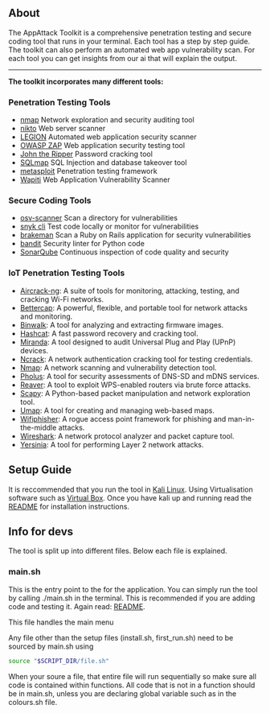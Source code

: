 ## About  

The AppAttack Toolkit is a comprehensive penetration testing and secure coding tool that runs in your terminal. Each tool has a step by step guide. The toolkit can also perform an automated web app vulnerability scan. For each tool you can get insights from our ai that will explain the output.  

---
  
**The toolkit incorporates many different tools:**
### Penetration Testing Tools 
- [nmap](https://nmap.org/) Network exploration and security auditing tool
- [nikto](https://github.com/sullo/nikto/tree/master) Web server scanner
- [LEGION](https://github.com/Abacus-Group-RTO/legion) Automated web application security scanner
- [OWASP ZAP](https://www.zaproxy.org/) Web application security testing tool
- [John the Ripper](https://www.openwall.com/john/) Password cracking tool
- [SQLmap](https://sqlmap.org/) SQL Injection and database takeover tool
- [metasploit](https://www.metasploit.com/) Penetration testing framework
- [Wapiti](https://wapiti-scanner.github.io/) Web Application Vulnerability Scanner

### Secure Coding Tools
- [osv-scanner](https://github.com/google/osv-scanner) Scan a directory for vulnerabilities  
- [snyk cli](https://snyk.io/) Test code locally or monitor for vulnerabilities    
- [brakeman](https://brakemanscanner.org/) Scan a Ruby on Rails application for security vulnerabilities
- [bandit](https://bandit.readthedocs.io/en/latest/) Security linter for Python code
- [SonarQube](https://www.sonarsource.com/products/sonarqube/) Continuous inspection of code quality and security   

### IoT Penetration Testing Tools
- [Aircrack-ng](https://www.aircrack-ng.org/): A suite of tools for monitoring, attacking, testing, and cracking Wi-Fi networks.
- [Bettercap](https://www.bettercap.org/): A powerful, flexible, and portable tool for network attacks and monitoring.
- [Binwalk](https://github.com/ReFirmLabs/binwalk): A tool for analyzing and extracting firmware images.
- [Hashcat](https://hashcat.net/hashcat/): A fast password recovery and cracking tool.
- [Miranda](https://github.com/FauxFaux/Miranda): A tool designed to audit Universal Plug and Play (UPnP) devices.
- [Ncrack](https://nmap.org/ncrack/): A network authentication cracking tool for testing credentials.
- [Nmap](https://nmap.org/): A network scanning and vulnerability detection tool.
- [Pholus](https://github.com/Pholus/pholus): A tool for security assessments of DNS-SD and mDNS services.
- [Reaver](https://github.com/t6x/reaver-wps-fork-t6x): A tool to exploit WPS-enabled routers via brute force attacks.
- [Scapy](https://scapy.net/): A Python-based packet manipulation and network exploration tool.
- [Umap](https://github.com/umap-project/umap): A tool for creating and managing web-based maps.
- [Wifiphisher](https://wifiphisher.org/): A rogue access point framework for phishing and man-in-the-middle attacks.
- [Wireshark](https://www.wireshark.org/): A network protocol analyzer and packet capture tool.
- [Yersinia](https://github.com/tomac/yersinia): A tool for performing Layer 2 network attacks.


## Setup Guide
It is reccommended that you run the tool in [Kali Linux](https://www.kali.org/get-kali/#kali-platforms). 
Using Virtualisation software such as [Virtual Box](https://www.oracle.com/virtualization/technologies/vm/downloads/virtualbox-downloads.html).
Once you have kali up and running read the [README](https://github.com/Ed-ward-Harris/appAttack-automation/blob/main/README.md) for installation instructions. 

## Info for devs
The tool is split up into different files. Below each file is explained.
### main.sh
This is the entry point to the for the application. You can simply run the tool by calling ./main.sh in the terminal. This is recommended if you are adding code and testing it. Again read: [README](https://github.com/Ed-ward-Harris/appAttack-automation/blob/main/README.md).

This file handles the main menu

Any file other than the setup files (install.sh, first_run.sh) need to be sourced by main.sh using

```bash
source "$SCRIPT_DIR/file.sh"
```
When your soure a file, that entire file will run sequentially so make sure all code is contained within functions. All code that is not in a function should be in main.sh, unless you are declaring global variable such as in the colours.sh file.











